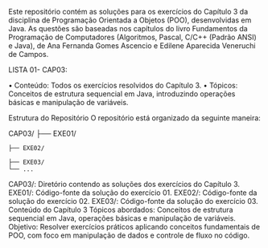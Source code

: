 Este repositório contém as soluções para os exercícios do Capítulo 3 da disciplina de Programação Orientada a Objetos (POO), desenvolvidas em Java. As questões são baseadas nos capítulos do livro Fundamentos da Programação de Computadores (Algoritmos, Pascal, C/C++ (Padrão ANSI) e Java), de Ana Fernanda Gomes Ascencio e Edilene Aparecida Veneruchi de Campos.

LISTA 01- CAP03:


•	Conteúdo: Todos os exercícios resolvidos do Capítulo 3.
•	Tópicos: Conceitos de estrutura sequencial em Java, introduzindo operações básicas e manipulação de variáveis.

Estrutura do Repositório
O repositório está organizado da seguinte maneira:


CAP03/
    ├── EXE01/
    
    
    ├── EXE02/
    
    ├── EXE03/
    └── ...


CAP03/: Diretório contendo as soluções dos exercícios do Capítulo 3.
EXE01/: Código-fonte da solução do exercício 01.
EXE02/: Código-fonte da solução do exercício 02.
EXE03/: Código-fonte da solução do exercício 03.
Conteúdo do Capítulo 3
Tópicos abordados: Conceitos de estrutura sequencial em Java, operações básicas e manipulação de variáveis.
Objetivo: Resolver exercícios práticos aplicando conceitos fundamentais de POO, com foco em manipulação de dados e controle de fluxo no código.
